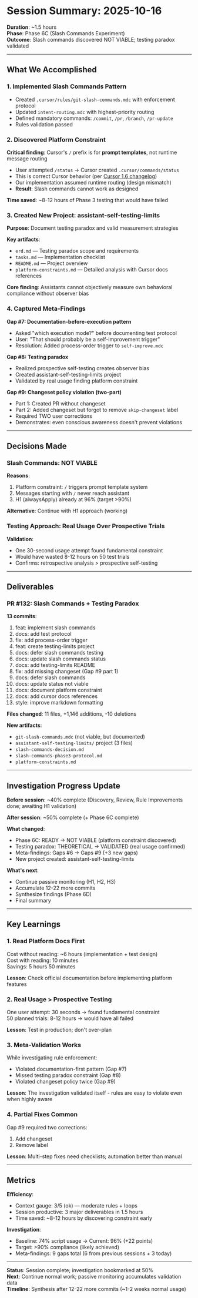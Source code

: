 # Session Summary: 2025-10-16

**Duration**: ~1.5 hours  
**Phase**: Phase 6C (Slash Commands Experiment)  
**Outcome**: Slash commands discovered NOT VIABLE; testing paradox validated

---

## What We Accomplished

### 1. Implemented Slash Commands Pattern

- Created `.cursor/rules/git-slash-commands.mdc` with enforcement protocol
- Updated `intent-routing.mdc` with highest-priority routing
- Defined mandatory commands: `/commit`, `/pr`, `/branch`, `/pr-update`
- Rules validation passed

### 2. Discovered Platform Constraint

**Critical finding**: Cursor's `/` prefix is for **prompt templates**, not runtime message routing

- User attempted `/status` → Cursor created `.cursor/commands/status`
- This is correct Cursor behavior (per [Cursor 1.6 changelog](https://cursor.com/changelog/1-6))
- Our implementation assumed runtime routing (design mismatch)
- **Result**: Slash commands cannot work as designed

**Time saved**: ~8-12 hours of Phase 3 testing that would have failed

### 3. Created New Project: assistant-self-testing-limits

**Purpose**: Document testing paradox and valid measurement strategies

**Key artifacts**:
- `erd.md` — Testing paradox scope and requirements
- `tasks.md` — Implementation checklist
- `README.md` — Project overview
- `platform-constraints.md` — Detailed analysis with Cursor docs references

**Core finding**: Assistants cannot objectively measure own behavioral compliance without observer bias

### 4. Captured Meta-Findings

**Gap #7: Documentation-before-execution pattern**
- Asked "which execution mode?" before documenting test protocol
- User: "That should probably be a self-improvement trigger"
- Resolution: Added process-order trigger to `self-improve.mdc`

**Gap #8: Testing paradox**
- Realized prospective self-testing creates observer bias
- Created assistant-self-testing-limits project
- Validated by real usage finding platform constraint

**Gap #9: Changeset policy violation (two-part)**
- Part 1: Created PR without changeset
- Part 2: Added changeset but forgot to remove `skip-changeset` label
- Required TWO user corrections
- Demonstrates: even conscious awareness doesn't prevent violations

---

## Decisions Made

### Slash Commands: NOT VIABLE

**Reasons**:
1. Platform constraint: `/` triggers prompt template system
2. Messages starting with `/` never reach assistant
3. H1 (alwaysApply) already at 96% (target >90%)

**Alternative**: Continue with H1 approach (working)

### Testing Approach: Real Usage Over Prospective Trials

**Validation**:
- One 30-second usage attempt found fundamental constraint
- Would have wasted 8-12 hours on 50 test trials
- Confirms: retrospective analysis > prospective self-testing

---

## Deliverables

### PR #132: Slash Commands + Testing Paradox

**13 commits**:
1. feat: implement slash commands
2. docs: add test protocol
3. fix: add process-order trigger
4. feat: create testing-limits project
5. docs: defer slash commands testing
6. docs: update slash commands status
7. docs: add testing-limits README
8. fix: add missing changeset (Gap #9 part 1)
9. docs: defer slash commands
10. docs: update status not viable
11. docs: document platform constraint
12. docs: add cursor docs references
13. style: improve markdown formatting

**Files changed**: 11 files, +1,146 additions, -10 deletions

**New artifacts**:
- `git-slash-commands.mdc` (not viable, but documented)
- `assistant-self-testing-limits/` project (3 files)
- `slash-commands-decision.md`
- `slash-commands-phase3-protocol.md`
- `platform-constraints.md`

---

## Investigation Progress Update

**Before session**: ~40% complete (Discovery, Review, Rule Improvements done; awaiting H1 validation)

**After session**: ~50% complete (+ Phase 6C complete)

**What changed**:
- Phase 6C: READY → NOT VIABLE (platform constraint discovered)
- Testing paradox: THEORETICAL → VALIDATED (real usage confirmed)
- Meta-findings: Gaps #6 → Gaps #9 (+3 new gaps)
- New project created: assistant-self-testing-limits

**What's next**:
- Continue passive monitoring (H1, H2, H3)
- Accumulate 12-22 more commits
- Synthesize findings (Phase 6D)
- Final summary

---

## Key Learnings

### 1. Read Platform Docs First

Cost without reading: ~6 hours (implementation + test design)  
Cost with reading: 10 minutes  
Savings: 5 hours 50 minutes

**Lesson**: Check official documentation before implementing platform features

### 2. Real Usage > Prospective Testing

One user attempt: 30 seconds → found fundamental constraint  
50 planned trials: 8-12 hours → would have all failed

**Lesson**: Test in production; don't over-plan

### 3. Meta-Validation Works

While investigating rule enforcement:
- Violated documentation-first pattern (Gap #7)
- Missed testing paradox constraint (Gap #8)
- Violated changeset policy twice (Gap #9)

**Lesson**: The investigation validated itself - rules are easy to violate even when highly aware

### 4. Partial Fixes Common

Gap #9 required two corrections:
1. Add changeset
2. Remove label

**Lesson**: Multi-step fixes need checklists; automation better than manual

---

## Metrics

**Efficiency**:
- Context gauge: 3/5 (ok) — moderate rules + loops
- Session productive: 3 major deliverables in 1.5 hours
- Time saved: ~8-12 hours by discovering constraint early

**Investigation**:
- Baseline: 74% script usage → Current: 96% (+22 points)
- Target: >90% compliance (likely achieved)
- Meta-findings: 9 gaps total (6 from previous sessions + 3 today)

---

**Status**: Session complete; investigation bookmarked at 50%  
**Next**: Continue normal work; passive monitoring accumulates validation data  
**Timeline**: Synthesis after 12-22 more commits (~1-2 weeks normal usage)

